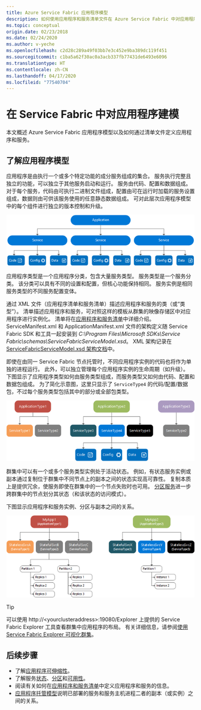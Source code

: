 ```yaml
---
title: Azure Service Fabric 应用程序模型
description: 如何使用应用程序和服务清单文件在 Azure Service Fabric 中对应用程序和服务进行建模和说明。
ms.topic: conceptual
origin.date: 02/23/2018
ms.date: 02/24/2020
ms.author: v-yeche
ms.openlocfilehash: c2d28c289a49f03bb7e3c452e9ba389dc119f451
ms.sourcegitcommit: c1ba5a62f30ac0a3acb337fb77431de6493e6096
ms.translationtype: HT
ms.contentlocale: zh-CN
ms.lasthandoff: 04/17/2020
ms.locfileid: "77540704"
---
```

# <a name="model-an-application-in-service-fabric"></a>在 Service Fabric 中对应用程序建模
本文概述 Azure Service Fabric 应用程序模型以及如何通过清单文件定义应用程序和服务。

## <a name="understand-the-application-model"></a>了解应用程序模型
应用程序是由执行一个或多个特定功能的成分服务组成的集合。 服务执行完整且独立的功能，可以独立于其他服务启动和运行。  服务由代码、配置和数据组成。 对于每个服务，代码由可执行二进制文件组成，配置由可在运行时加载的服务设置组成，数据则由可供该服务使用的任意静态数据组成。 可对此层次应用程序模型中的每个组件进行独立的版本控制和升级。

![Service Fabric 应用程序模型][appmodel-diagram]

应用程序类型是一个应用程序分类，包含大量服务类型。 服务类型是一个服务分类。 该分类可以具有不同的设置和配置，但核心功能保持相同。 服务实例是相同服务类型的不同服务配置变体。  

通过 XML 文件（应用程序清单和服务清单）描述应用程序和服务的类（或“类型”）。  清单描述应用程序和服务，可对照这样的模板从群集的映像存储区中对应用程序进行实例化。  清单将在[应用程序和服务清单](service-fabric-application-and-service-manifests.md)中详细介绍。 ServiceManifest.xml 和 ApplicationManifest.xml 文件的架构定义随 Service Fabric SDK 和工具一起安装到 *C:\Program Files\Microsoft SDKs\Service Fabric\schemas\ServiceFabricServiceModel.xsd*。 XML 架构记录在 [ServiceFabricServiceModel.xsd 架构文档](service-fabric-service-model-schema.md)中。

即使在由同一 Service Fabric 节点托管时，不同应用程序实例的代码也将作为单独的进程运行。 此外，可以独立管理每个应用程序实例的生命周期（如升级）。 下图显示了应用程序类型如何由服务类型组成，而服务类型又如何由代码、配置和数据包组成。 为了简化示意图，这里只显示了 `ServiceType4` 的代码/配置/数据包，不过每个服务类型包括其中的部分或全部包类型。

![Service Fabric 应用程序类型和服务类型][cluster-imagestore-apptypes]

群集中可以有一个或多个服务类型实例处于活动状态。 例如，有状态服务实例或副本通过复制位于群集中不同节点上的副本之间的状态实现高可靠性。 复制本质上是提供冗余，使服务即使在群集中的一个节点失败时也可用。 [分区服务](service-fabric-concepts-partitioning.md)进一步跨群集中的节点划分其状态（和该状态的访问模式）。

下图显示应用程序和服务实例、分区与副本之间的关系。

![服务中的分区和副本][cluster-application-instances]

> [!TIP]
> 可以使用 http://&lt;yourclusteraddress&gt;:19080/Explorer 上提供的 Service Fabric Explorer 工具查看群集中应用程序的布局。 有关详细信息，请参阅[使用 Service Fabric Explorer 可视化群集](service-fabric-visualizing-your-cluster.md)。
> 
> 

## <a name="next-steps"></a>后续步骤
- 了解[应用程序可伸缩性](service-fabric-concepts-scalability.md)。
- 了解服务[状态](service-fabric-concepts-state.md)、[分区](service-fabric-concepts-partitioning.md)和[可用性](service-fabric-availability-services.md)。
- 阅读有关如何在[应用程序和服务清单](service-fabric-application-and-service-manifests.md)中定义应用程序和服务的信息。
- [应用程序托管模型](service-fabric-hosting-model.md)说明已部署的服务和服务主机进程二者的副本（或实例）之间的关系。

<!--Image references-->

[appmodel-diagram]: ./media/service-fabric-application-model/application-model.png
[cluster-imagestore-apptypes]: ./media/service-fabric-application-model/cluster-imagestore-apptypes.png
[cluster-application-instances]: media/service-fabric-application-model/cluster-application-instances.png

<!--Update_Description: update meta properties -->